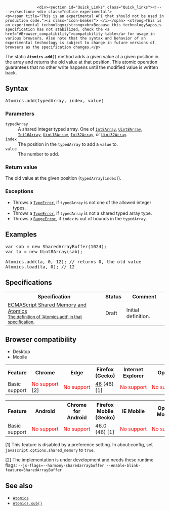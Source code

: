 
                
                  <div><section id="Quick_Links" class="Quick_links"><!-- --></section> <div class="notice experimental"> 
    <p><span title="This is an experimental API that should not be used in production code."><i class="icon-beaker"> </i></span> <strong>This is an experimental technology</strong><br>Because this technology&apos;s specification has not stabilized, check the <a href="#Browser_compatibility">compatibility table</a> for usage in various browsers. Also note that the syntax and behavior of an experimental technology is subject to change in future versions of browsers as the specification changes.</p> 
</div></div>

<p>The static <code><strong>Atomics</strong></code><strong><code>.add()</code></strong> method adds a given value at a given position in the array and returns the old value at that position. This atomic operation guarantees that no other write happens until the modified value is written back.</p>

<h2 id="Syntax">Syntax</h2>

<pre class="syntaxbox">Atomics.add(typedArray, index, value)
</pre>

<h3 id="Parameters">Parameters</h3>

<dl>
 <dt><code>typedArray</code></dt>
 <dd>A shared integer typed array. One of <a href="/en-US/docs/Web/JavaScript/Reference/Global_Objects/Int8Array" title="The Int8Array typed array represents an array of twos-complement 8-bit signed integers. The contents are initialized to 0. Once established, you can reference elements in the array using the object&apos;s methods, or using standard array index syntax (that is, using bracket notation)."><code>Int8Array</code></a>, <a href="/en-US/docs/Web/JavaScript/Reference/Global_Objects/Uint8Array" title="The Uint8Array typed array represents an array of 8-bit unsigned integers. The contents are initialized to 0. Once established, you can reference elements in the array using the object&apos;s methods, or using standard array index syntax (that is, using bracket notation)."><code>Uint8Array</code></a>, <a href="/en-US/docs/Web/JavaScript/Reference/Global_Objects/Int16Array" title="The Int16Array typed array represents an array of twos-complement 16-bit signed integers in the platform byte order. If control over byte order is needed, use DataView instead. The contents are initialized to 0. Once established, you can reference elements in the array using the object&apos;s methods, or using standard array index syntax (that is, using bracket notation)."><code>Int16Array</code></a>, <a href="/en-US/docs/Web/JavaScript/Reference/Global_Objects/Uint16Array" title="The Uint16Array typed array represents an array of 16-bit unsigned integers in the platform byte order. If control over byte order is needed, use DataView instead. The contents are initialized to 0. Once established, you can reference elements in the array using the object&apos;s methods, or using standard array index syntax (that is, using bracket notation)."><code>Uint16Array</code></a>, <a href="/en-US/docs/Web/JavaScript/Reference/Global_Objects/Int32Array" title="The Int32Array typed array represents an array of twos-complement 32-bit signed integers in the platform byte order. If control over byte order is needed, use DataView instead. The contents are initialized to 0. Once established, you can reference elements in the array using the object&apos;s methods, or using standard array index syntax (that is, using bracket notation)."><code>Int32Array</code></a>, or <a href="/en-US/docs/Web/JavaScript/Reference/Global_Objects/Uint32Array" title="The Uint32Array typed array represents an array of 32-bit unsigned integers in the platform byte order. If control over byte order is needed, use DataView instead. The contents are initialized to 0. Once established, you can reference elements in the array using the object&apos;s methods, or using standard array index syntax (that is, using bracket notation)."><code>Uint32Array</code></a>.</dd>
 <dt><code>index</code></dt>
 <dd>The position in the <code>typedArray</code> to add a <code>value</code> to.</dd>
 <dt><code>value</code></dt>
 <dd>The number to add.</dd>
</dl>

<h3 id="Return_value">Return value</h3>

<p>The old value at the given position (<code>typedArray[index]</code>).</p>

<h3 id="Exceptions">Exceptions</h3>

<ul>
 <li>Throws a <a href="/en-US/docs/Web/JavaScript/Reference/Global_Objects/TypeError" title="The TypeError object represents an error when a value is not of the expected type."><code>TypeError</code></a>, if <code>typedArray</code> is not one of the allowed integer types.</li>
 <li>Throws a <a href="/en-US/docs/Web/JavaScript/Reference/Global_Objects/TypeError" title="The TypeError object represents an error when a value is not of the expected type."><code>TypeError</code></a>, if <code>typedArray</code> is not a shared typed array type.</li>
 <li>Throws a <a href="/en-US/docs/Web/JavaScript/Reference/Global_Objects/RangeError" title="The RangeError object indicates an error when a value is not in the set or range of allowed values."><code>RangeError</code></a>, if <code>index</code> is out of bounds in the <code>typedArray</code>.</li>
</ul>

<h2 id="Examples">Examples</h2>

<pre class="brush: js">var sab = new SharedArrayBuffer(1024);
var ta = new Uint8Array(sab);

Atomics.add(ta, 0, 12); // returns 0, the old value
Atomics.load(ta, 0); // 12</pre>

<h2 id="Specifications">Specifications</h2>

<table class="standard-table">
 <tbody>
  <tr>
   <th scope="col">Specification</th>
   <th scope="col">Status</th>
   <th scope="col">Comment</th>
  </tr>
  <tr>
   <td><a href="http://tc39.github.io/ecmascript_sharedmem/shmem.html#Atomics.add" class="external" lang="en" hreflang="en">ECMAScript Shared Memory and Atomics<br><small lang="en-US">The definition of &apos;Atomics.add&apos; in that specification.</small></a></td>
   <td><span class="spec-Draft">Draft</span></td>
   <td>Initial definition.</td>
  </tr>
 </tbody>
</table>

<h2 id="Browser_compatibility">Browser compatibility</h2>

<p></p><div class="htab"> 
    <a name="AutoCompatibilityTable" id="AutoCompatibilityTable"></a> 
    <ul> 
        <li class="selected"><a>Desktop</a></li> 
        <li><a>Mobile</a></li> 
    </ul> 
</div><p></p>

<div id="compat-desktop">
<table class="compat-table">
 <tbody>
  <tr>
   <th>Feature</th>
   <th>Chrome</th>
   <th>Edge</th>
   <th>Firefox (Gecko)</th>
   <th>Internet Explorer</th>
   <th>Opera</th>
   <th>Safari</th>
  </tr>
  <tr>
   <td>Basic support</td>
   <td><span style="color: #f00;">No&#xA0;support</span> [2]</td>
   <td><span style="color: #f00;">No&#xA0;support</span></td>
   <td><a href="/en-US/Firefox/Releases/46" title="Released on 2016-04-19.">46</a> (46) [1]</td>
   <td><span style="color: #f00;">No&#xA0;support</span></td>
   <td><span style="color: #f00;">No&#xA0;support</span></td>
   <td><span style="color: #f00;">No&#xA0;support</span></td>
  </tr>
 </tbody>
</table>
</div>

<div id="compat-mobile">
<table class="compat-table">
 <tbody>
  <tr>
   <th>Feature</th>
   <th>Android</th>
   <th>Chrome for Android</th>
   <th>Firefox Mobile (Gecko)</th>
   <th>IE Mobile</th>
   <th>Opera Mobile</th>
   <th>Safari Mobile</th>
  </tr>
  <tr>
   <td>Basic support</td>
   <td><span style="color: #f00;">No&#xA0;support</span></td>
   <td><span style="color: #f00;">No&#xA0;support</span></td>
   <td>46.0 (46) [1]</td>
   <td><span style="color: #f00;">No&#xA0;support</span></td>
   <td><span style="color: #f00;">No&#xA0;support</span></td>
   <td><span style="color: #f00;">No&#xA0;support</span></td>
  </tr>
 </tbody>
</table>
</div>

<p>[1] This feature is disabled by a preference setting. In about:config, set <code>javascript.options.shared_memory</code> to <code>true</code>.&#xA0;</p>

<p>[2] The implementation is under development and needs these runtime flags: <code>--js-flags=--harmony-sharedarraybuffer --enable-blink-feature=SharedArrayBuffer</code></p>

<h2 id="See_also">See also</h2>

<ul>
 <li><a href="/en-US/docs/Web/JavaScript/Reference/Global_Objects/Atomics" title="The Atomics object provides atomic operations as static methods. They are used with SharedArrayBuffer objects."><code>Atomics</code></a></li>
 <li><a href="/en-US/docs/Web/JavaScript/Reference/Global_Objects/Atomics/sub" title="The static Atomics.sub() method substracts a given value at a given position in the array and returns the old value at that position. This atomic operation guarantees that no other write happens until the modified value is written back."><code>Atomics.sub()</code></a></li>
</ul>
                
              